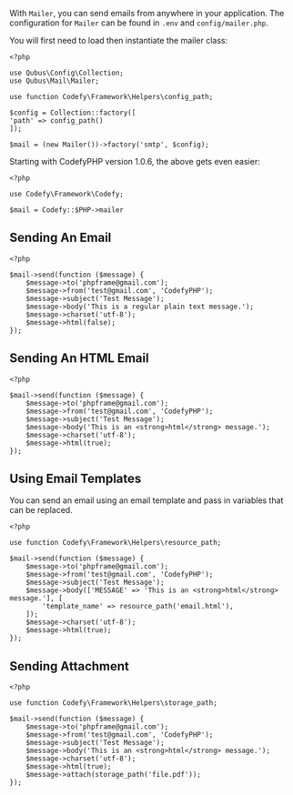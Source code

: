 With `Mailer`, you can send emails from anywhere in your application. The configuration for `Mailer` can be found in 
`.env` and `config/mailer.php`.

You will first need to load then instantiate the mailer class:

    <?php
    
    use Qubus\Config\Collection;
    use Qubus\Mail\Mailer;
    
    use function Codefy\Framework\Helpers\config_path;
    
    $config = Collection::factory([
    'path' => config_path()
    ]);
    
    $mail = (new Mailer())->factory('smtp', $config);

Starting with CodefyPHP version 1.0.6, the above gets even easier:

    <?php
    
    use Codefy\Framework\Codefy;
    
    $mail = Codefy::$PHP->mailer

## Sending An Email

    <?php
    
    $mail->send(function ($message) {
        $message->to('phpframe@gmail.com');
        $message->from('test@gmail.com', 'CodefyPHP');
        $message->subject('Test Message');
        $message->body('This is a regular plain text message.');
        $message->charset('utf-8');
        $message->html(false);
    });

## Sending An HTML Email

    <?php
    
    $mail->send(function ($message) {
        $message->to('phpframe@gmail.com');
        $message->from('test@gmail.com', 'CodefyPHP');
        $message->subject('Test Message');
        $message->body('This is an <strong>html</strong> message.');
        $message->charset('utf-8');
        $message->html(true);
    });

## Using Email Templates

You can send an email using an email template and pass in variables that can be replaced.

    <?php

    use function Codefy\Framework\Helpers\resource_path;
    
    $mail->send(function ($message) {
        $message->to('phpframe@gmail.com');
        $message->from('test@gmail.com', 'CodefyPHP');
        $message->subject('Test Message');
        $message->body(['MESSAGE' => 'This is an <strong>html</strong> message.'], [
            'template_name' => resource_path('email.html'),
        ]);
        $message->charset('utf-8');
        $message->html(true);
    });

## Sending Attachment

    <?php

    use function Codefy\Framework\Helpers\storage_path;
    
    $mail->send(function ($message) {
        $message->to('phpframe@gmail.com');
        $message->from('test@gmail.com', 'CodefyPHP');
        $message->subject('Test Message');
        $message->body('This is an <strong>html</strong> message.');
        $message->charset('utf-8');
        $message->html(true);
        $message->attach(storage_path('file.pdf'));
    });